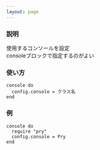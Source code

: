 ```yaml
---
layout: page
---
```


### 説明

使用するコンソールを設定  
consoleブロックで指定するのがよい

### 使い方

    console do
      config.console = クラス名
    end

### 例

    console do
      require "pry"
      config.console = Pry
    end
